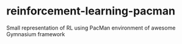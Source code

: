 # reinforcement-learning-pacman
Small representation of RL using PacMan environment of awesome Gymnasium framework
